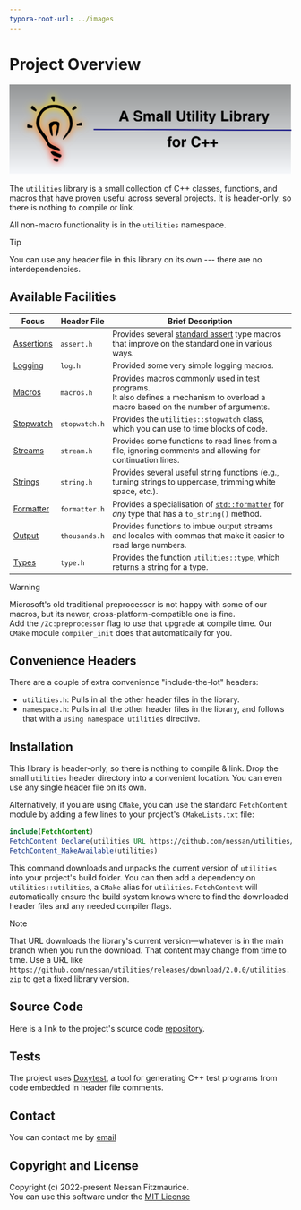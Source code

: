 ```yaml
---
typora-root-url: ../images
---
```


# Project Overview

![Logo]

The `utilities` library is a small collection of C++ classes, functions, and macros that have proven useful across several projects.
It is header-only, so there is nothing to compile or link.

All non-macro functionality is in the `utilities` namespace.

> [!TIP]
> You can use any header file in this library on its own --- there are no interdependencies.

## Available Facilities

| Focus        | Header File   | Brief Description                                            |
| ------------ | ------------- | ------------------------------------------------------------ |
| [Assertions] | `assert.h`    | Provides several [standard assert] type macros that improve on the standard one in various ways. |
| [Logging]    | `log.h`       | Provided some very simple logging macros.                    |
| [Macros]     | `macros.h`    | Provides macros commonly used in test programs. <br> It also defines a mechanism to overload a macro based on the number of arguments. |
| [Stopwatch]  | `stopwatch.h` | Provides the `utilities::stopwatch` class, which you can use to time blocks of code. |
| [Streams]    | `stream.h`    | Provides some functions to read lines from a file, ignoring comments and allowing for continuation lines. |
| [Strings]    | `string.h`    | Provides several useful string functions (e.g., turning strings to uppercase, trimming white space, etc.). |
| [Formatter]  | `formatter.h` | Provides a specialisation of [`std::formatter`] for _any_ type that has a `to_string()` method. |
| [Output]     | `thousands.h` | Provides functions to imbue output streams and locales with commas that make it easier to read large numbers. |
| [Types]      | `type.h`      | Provides the function `utilities::type`, which returns a string for a type. |

> [!WARNING]
> Microsoft's old traditional preprocessor is not happy with some of our macros, but its newer, cross-platform-compatible one is fine. <br>
> Add the `/Zc:preprocessor` flag to use that upgrade at compile time.
> Our `CMake` module `compiler_init` does that automatically for you.

## Convenience Headers

There are a couple of extra convenience "include-the-lot" headers:

-   `utilities.h`: Pulls in all the other header files in the library.
-   `namespace.h`: Pulls in all the other header files in the library, and follows that with a `using namespace utilities` directive.

## Installation

This library is header-only, so there is nothing to compile & link.
Drop the small `utilities` header directory into a convenient location.
You can even use any single header file on its own.

Alternatively, if you are using `CMake`, you can use the standard `FetchContent` module by adding a few lines to your project's `CMakeLists.txt` file:

```cmake
include(FetchContent)
FetchContent_Declare(utilities URL https://github.com/nessan/utilities/releases/download/current/utilities.zip)
FetchContent_MakeAvailable(utilities)
```

This command downloads and unpacks the current version of `utilities` into your project's build folder.
You can then add a dependency on `utilities::utilities`, a `CMake` alias for `utilities`.
`FetchContent` will automatically ensure the build system knows where to find the downloaded header files and any needed compiler flags.

> [!NOTE]
> That URL downloads the library's current version—whatever is in the main branch when you run the download.
> That content may change from time to time.
> Use a URL like `https://github.com/nessan/utilities/releases/download/2.0.0/utilities.zip` to get a fixed library version.

## Source Code

Here is a link to the project's source code [repository].

## Tests

The project uses [Doxytest], a tool for generating C++ test programs from code embedded in header file comments.

## Contact

You can contact me by [email]

## Copyright and License

Copyright (c) 2022-present Nessan Fitzmaurice. <br>
You can use this software under the [MIT License]

<!-- Reference Links -->

[MIT License]: https://opensource.org/license/mit
[Doxytest]: https://nessan.github.io/doxytest/
[repository]: https://github.com/nessan/utilities
[email]: mailto:nzznfitz+gh@icloud.com
[`std::formatter`]: https://en.cppreference.com/w/cpp/utility/format/formatter
[standard assert]: https://en.cppreference.com/w/cpp/error/assert.html
[Assertions]: Assertions.md
[Formatter]: Formatter.md
[Logging]: Logging.md
[Macros]: Macros.md
[Output]: PrettyPrinting.md
[Stopwatch]: Stopwatch.md
[Streams]: StreamFunctions.md
[Strings]: StringFunctions.md
[Types]: TypeStrings.md

[Logo]: logo.svg
